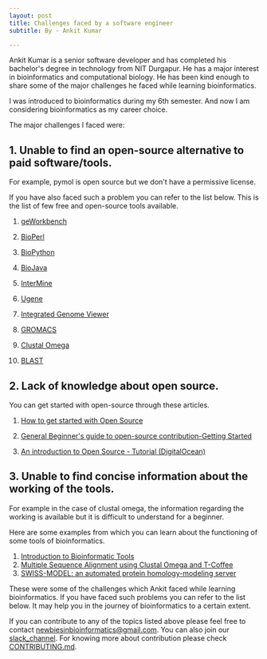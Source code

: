 ```yaml
---
layout: post
title: Challenges faced by a software engineer
subtitle: By - Ankit Kumar

---
```


Ankit Kumar is a senior software developer and has completed his bachelor's degree in technology from NIT Durgapur. He has a major interest in bioinformatics and computational biology. He has been kind enough to share some of the major challenges he faced while learning bioinformatics.

I was introduced to bioinformatics during my 6th semester. And now I am considering bioinformatics as my career choice.

The major challenges I faced were: 

## 1. Unable to find an open-source alternative to paid software/tools.

For example, pymol is open source but we don't have a permissive license. 

If you have also faced such a problem you can refer to the list below. 
This is the list of few free and open-source tools available.

1. [geWorkbench](https://genomespace.org/support/guides/tool-guide/sections/geworkbench-GS-capabilities)
	
2. [BioPerl](https://bioperl.org/)
	
3. [BioPython](https://biopython.org/)
	
4. [BioJava](https://biojava.org/)
	
5. [InterMine](http://intermine.org/)

6. [Ugene](http://ugene.net/)

7. [Integrated Genome Viewer](https://software.broadinstitute.org/software/igv/)

8. [GROMACS](https://www.gromacs.org/)

9. [Clustal Omega](https://www.ebi.ac.uk/seqdb/confluence/display/JDSAT/Clustal+Omega+Help+and+Documentation)

10. [BLAST](https://blast.ncbi.nlm.nih.gov/Blast.cgi)


## 2. Lack of knowledge about open source.


You can get started with open-source through these articles.

1. [How to get started with Open Source](https://www.hackerearth.com/getstarted-opensource/)

2. [General Beginner's guide to open-source contribution-Getting Started](https://workat.tech/general/article/open-source-contribution-guide-xmhf1k601vdj)

3. [An introduction to Open Source - Tutorial (DigitalOcean) ](https://www.digitalocean.com/community/tutorial_series/an-introduction-to-open-source)



## 3. Unable to find concise information about the working of the tools.

For example in the case of clustal omega, the information regarding the working is available but it is difficult to understand for a beginner.

Here are some examples from which you can learn about the functioning of some tools of bioinformatics.

1. [Introduction to Bioinformatic Tools](https://www.protocols.io/view/introduction-to-bioinformatic-tools-bmfmk3k6.html)
2. [Multiple Sequence Alignment using Clustal Omega and T-Coffee](https://towardsdatascience.com/multiple-sequence-alignment-using-clustal-omega-and-t-coffee-3cc662b1ea82)
3. [SWISS-MODEL: an automated protein homology-modeling server](https://www.ncbi.nlm.nih.gov/pmc/articles/PMC168927/pdf/gkg520.pdf)


These were some of the challenges which Ankit faced while learning bioinformatics.
If you have faced such problems you can refer to the list below. It may help you in the journey of bioinformatics to a certain extent.




If you can contribute to any of the topics listed above please feel free to contact [newbiesinbioinformatics@gmail.com]([newbiesinbioinformatics@gmail.com). You can also join our [slack_channel](https://join.slack.com/t/newbiesinbioi-suw3310/shared_invite/zt-ra6dx7tx-497jnBj5a54R27YB_oQK8g). For knowing more about contribution please check [CONTRIBUTING.md](https://github.com/Newbies-in-bioinformatics/Newbies-in-bioinformatics/blob/main/CONTRIBUTING.md).




